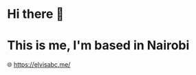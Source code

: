 # Hi there 👋
# This is me, I'm based in Nairobi
🌐 https://elvisabc.me/
<!--
![Your Repository's Stats](https://github-readme-stats.vercel.app/api?username=otienoelvis&show_icons=true)
![Profile View Counter](https://komarev.com/ghpvc/?username=otienoelvis)


**otienoelvis/otienoelvis** is a ✨ _special_ ✨ repository because its `README.md` (this file) appears on your GitHub profile.

Here are some ideas to get you started:

- 🔭 I’m currently working on ...
- 🌱 I’m currently learning ...
- 👯 I’m looking to collaborate on ...
- 🤔 I’m looking for help with ...
- 💬 Ask me about ...
- 📫 How to reach me: ...
- 😄 Pronouns: ...
- ⚡ Fun fact: ...
-->
